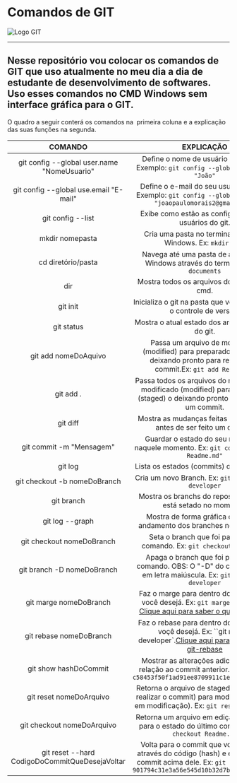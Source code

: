 # Comandos de GIT

 ![Logo GIT](https://github.com/joaopaulocm23/Comandos-de-GIT/blob/b08e01ee6971a20c53d1a3dbc3617c8cbb629595/Git-Logo-2Colorp.png)
 ***
## Nesse repositório vou colocar os comandos de GIT que uso atualmente no meu dia a dia de estudante de desenvolvimento de softwares. Uso esses comandos no CMD Windows sem interface gráfica para o GIT.

O quadro a seguir conterá os comandos na  primeira coluna e a explicação das suas funções na segunda.

COMANDO|EXPLICAÇÃO
:---: | :---:
git config --global user.name "NomeUsuario"|Define o nome de usuário do seu GIT. Exemplo: `git config --global user.name "João"`
git config --global use.email "E-mail"|Define o e-mail do seu usuário do GIT. Exemplo: `git config --global use.email "joaopaulomorais2@gmail.com"`
git config --list|Exibe como estão as configurações de usuários do git.
mkdir nomepasta|Cria uma pasta no terminal (cmd) do Windows. Ex: `mkdir git`.
cd diretório/pasta|Navega até uma pasta de arquivos do Windows através do terminal. Ex: `cd documents`
dir|Mostra todos os arquivos do diretório no cmd.
git init|Inicializa o git na pasta que você deseja ter o controle de versão.
git status|Mostra o atual estado dos arquivos dentro do git.
git add nomeDoAquivo|Passa um arquivo de modificado (modified) para preparado (staged) o deixando pronto para realizar um commit.Ex: `git add Readme.md`
git add .|Passa todos os arquivos do repositório de modificado (modified) para preparado (staged) o deixando pronto para realizar um commit.
git diff|Mostra as mudanças feitas nos arquivos antes de ser feito um commit.
git commit -m "Mensagem"|Guardar o estado do seu repositório naquele momento. Ex: `git commit -m "add Readme.md"`
git log|Lista os estados (commits) do repositório.
git checkout -b nomeDoBranch|Cria um novo Branch. Ex: `git checkout -b developer`
git branch|Mostra os branchs do repositório e qual está setado no momento.
git log --graph|Mostra de forma gráfica como foi o andamento dos branches no repositório
git checkout nomeDoBranch|Seta o branch que foi passado no comando. Ex: `git checkout developer`
git branch -D nomeDoBranch|Apaga o branch que foi passado no comando. OBS: O "-D" do comando esta em letra maiúscula. Ex: `git branch -D developer`
git marge nomeDoBranch|Faz o marge para dentro do branch que você desejá. Ex: `git marge developer`. [Clique aqui para saber o que git-marge](https://git-scm.com/docs/git-merge)
git rebase nomeDoBranch|Faz o rebase para dentro do branch que voçê desejá. Ex: ``git rebase developer`.[Clique aqui para saber o que git-rebase](https://git-scm.com/docs/git-rebase)
git show hashDoCommit|Mostrar as alterações adicionadas em relação ao commit anterior.Ex: `git show c58453f50f1ad91ee8709911c1ed68656ae67d43`
git reset nomeDoArquivo|Retorna o arquivo de staged (pronto para realizar o commit) para modified (arquivo em modificação). Ex: `git reset Readme.md`
git checkout nomeDoArquivo|Retorna um arquivo em edição (modified) para o estado do último commit. Ex: `git checkout Readme.md`
git reset --hard CodigoDoCommitQueDesejaVoltar| Volta para o commit  que você apontou através do código (hash) e elimina todos commit acima dele. Ex: `git reset --hard 901794c31e3a56e545d10b32d7bc919fd4227a7b`
